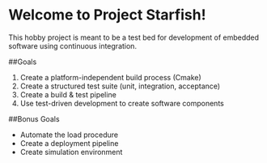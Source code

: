 # Welcome to Project Starfish!

This hobby project is meant to be a test bed for development of embedded software using continuous integration.

##Goals
1. Create a platform-independent build process (Cmake)
2. Create a structured test suite (unit, integration, acceptance)
3. Create a build & test pipeline
4. Use test-driven development to create software components

##Bonus Goals
* Automate the load procedure
* Create a deployment pipeline
* Create simulation environment